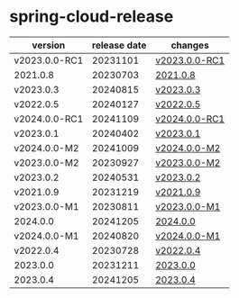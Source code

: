 # spring-cloud-release

|    version    | release date |                   changes                    |
|---------------|--------------|----------------------------------------------|
| v2023.0.0-RC1 | 20231101     | [v2023.0.0-RC1](./v2023.0.0-RC1-20231101.md) |
| 2021.0.8      | 20230703     | [2021.0.8](./2021.0.8-20230703.md)           |
| v2023.0.3     | 20240815     | [v2023.0.3](./v2023.0.3-20240815.md)         |
| v2022.0.5     | 20240127     | [v2022.0.5](./v2022.0.5-20240127.md)         |
| v2024.0.0-RC1 | 20241109     | [v2024.0.0-RC1](./v2024.0.0-RC1-20241109.md) |
| v2023.0.1     | 20240402     | [v2023.0.1](./v2023.0.1-20240402.md)         |
| v2024.0.0-M2  | 20241009     | [v2024.0.0-M2](./v2024.0.0-M2-20241009.md)   |
| v2023.0.0-M2  | 20230927     | [v2023.0.0-M2](./v2023.0.0-M2-20230927.md)   |
| v2023.0.2     | 20240531     | [v2023.0.2](./v2023.0.2-20240531.md)         |
| v2021.0.9     | 20231219     | [v2021.0.9](./v2021.0.9-20231219.md)         |
| v2023.0.0-M1  | 20230811     | [v2023.0.0-M1](./v2023.0.0-M1-20230811.md)   |
| 2024.0.0      | 20241205     | [2024.0.0](./2024.0.0-20241205.md)           |
| v2024.0.0-M1  | 20240820     | [v2024.0.0-M1](./v2024.0.0-M1-20240820.md)   |
| v2022.0.4     | 20230728     | [v2022.0.4](./v2022.0.4-20230728.md)         |
| 2023.0.0      | 20231211     | [2023.0.0](./2023.0.0-20231211.md)           |
| 2023.0.4      | 20241205     | [2023.0.4](./2023.0.4-20241205.md)           |

